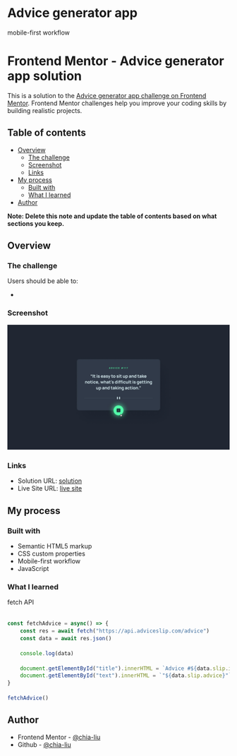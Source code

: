 # Advice generator app
mobile-first workflow

# Frontend Mentor - Advice generator app solution

This is a solution to the [Advice generator app challenge on Frontend Mentor](https://www.frontendmentor.io/challenges/advice-generator-app-QdUG-13db). Frontend Mentor challenges help you improve your coding skills by building realistic projects.

## Table of contents

- [Overview](#overview)
  - [The challenge](#the-challenge)
  - [Screenshot](#screenshot)
  - [Links](#links)
- [My process](#my-process)
  - [Built with](#built-with)
  - [What I learned](#what-i-learned)
- [Author](#author)

**Note: Delete this note and update the table of contents based on what sections you keep.**

## Overview

### The challenge

Users should be able to:

- 

### Screenshot

![](./design/active-states.jpg)


### Links

- Solution URL: [solution](https://github.com/chia-liu/advice-generator-app)
- Live Site URL: [live site](https://chia-liu.github.io/advice-generator-app/)

## My process

### Built with

- Semantic HTML5 markup
- CSS custom properties
- Mobile-first workflow
- JavaScript

### What I learned

fetch API 

```js 

const fetchAdvice = async() => {
    const res = await fetch("https://api.adviceslip.com/advice")
    const data = await res.json()

    console.log(data)

    document.getElementById("title").innerHTML = `Advice #${data.slip.id}`
    document.getElementById("text").innerHTML = `"${data.slip.advice}"`
}

fetchAdvice()

```


## Author

- Frontend Mentor - [@chia-liu](https://www.frontendmentor.io/profile/chia-liu)
- Github - [@chia-liu](https://github.com/chia-liu)

